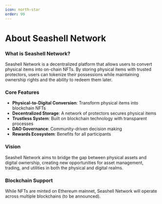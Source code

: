```yaml
---
icon: north-star
order: 99
---
```



# About Seashell Network


### What is Seashell Network?

Seashell Network is a decentralized platform that allows users to convert physical items into on-chain NFTs. By storing physical items with trusted protectors, users can tokenize their possessions while maintaining ownership rights and the ability to redeem them later.

### Core Features

- **Physical-to-Digital Conversion**: Transform physical items into blockchain NFTs  
- **Decentralized Storage**: A network of protectors secures physical items  
- **Trustless System**: Built on blockchain technology with transparent processes  
- **DAO Governance**: Community-driven decision making  
- **Rewards Ecosystem**: Benefits for all participants  

### Vision

Seashell Network aims to bridge the gap between physical assets and digital ownership, creating new opportunities for asset management, trading, and utilities in both the physical and digital realms.

### Blockchain Support

While NFTs are minted on Ethereum mainnet, Seashell Network will operate across multiple blockchains (to be announced).